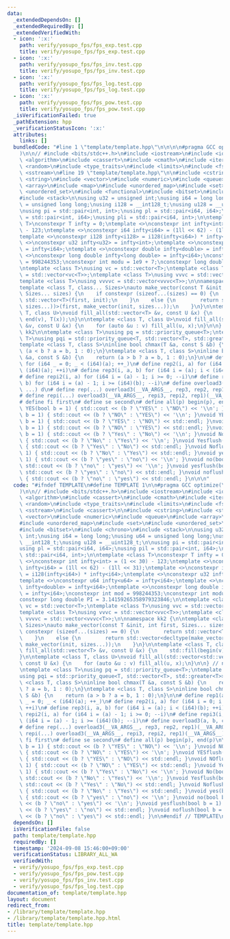 ```yaml
---
data:
  _extendedDependsOn: []
  _extendedRequiredBy: []
  _extendedVerifiedWith:
  - icon: ':x:'
    path: verify/yosupo_fps/fps_exp.test.cpp
    title: verify/yosupo_fps/fps_exp.test.cpp
  - icon: ':x:'
    path: verify/yosupo_fps/fps_inv.test.cpp
    title: verify/yosupo_fps/fps_inv.test.cpp
  - icon: ':x:'
    path: verify/yosupo_fps/fps_log.test.cpp
    title: verify/yosupo_fps/fps_log.test.cpp
  - icon: ':x:'
    path: verify/yosupo_fps/fps_pow.test.cpp
    title: verify/yosupo_fps/fps_pow.test.cpp
  _isVerificationFailed: true
  _pathExtension: hpp
  _verificationStatusIcon: ':x:'
  attributes:
    links: []
  bundledCode: "#line 1 \"template/template.hpp\"\n\n\n\n#pragma GCC optimize(\"O3,unroll-loops\"\
    )\n\n// #include <bits/stdc++.h>\n#include <iostream>\n#include <iomanip>\n#include\
    \ <algorithm>\n#include <cassert>\n#include <cmath>\n#include <iterator>\n#include\
    \ <random>\n#include <type_traits>\n#include <limits>\n#include <fstream>\n#include\
    \ <sstream>\n#line 19 \"template/template.hpp\"\n\n#include <cstring>\n#include\
    \ <string>\n#include <vector>\n#include <numeric>\n#include <queue>\n#include\
    \ <array>\n#include <map>\n#include <unordered_map>\n#include <set>\n#include\
    \ <unordered_set>\n#include <functional>\n#include <bitset>\n#include <chrono>\n\
    #include <stack>\n\nusing u32 = unsigned int;\nusing i64 = long long;\nusing u64\
    \ = unsigned long long;\nusing i128 = __int128_t;\nusing u128 = __uint128_t;\n\
    \nusing pi = std::pair<int, int>;\nusing pl = std::pair<i64, i64>;\nusing pil\
    \ = std::pair<int, i64>;\nusing pli = std::pair<i64, int>;\n\ntemplate <class\
    \ T>\nconstexpr T infty = 0;\ntemplate <>\nconstexpr int infty<int> = (1 << 30)\
    \ - 123;\ntemplate <>\nconstexpr i64 infty<i64> = (1ll << 62) - (1ll << 31);\n\
    template <>\nconstexpr i128 infty<i128> = i128(infty<i64>) * infty<i64>;\ntemplate\
    \ <>\nconstexpr u32 infty<u32> = infty<int>;\ntemplate <>\nconstexpr u64 infty<u64>\
    \ = infty<i64>;\ntemplate <>\nconstexpr double infty<double> = infty<i64>;\ntemplate\
    \ <>\nconstexpr long double infty<long double> = infty<i64>;\nconstexpr int mod\
    \ = 998244353;\nconstexpr int modu = 1e9 + 7;\nconstexpr long double PI = 3.14159265358979323846;\n\
    \ntemplate <class T>\nusing vc = std::vector<T>;\ntemplate <class T>\nusing vvc\
    \ = std::vector<vc<T>>;\ntemplate <class T>\nusing vvvc = std::vector<vvc<T>>;\n\
    template <class T>\nusing vvvvc = std::vector<vvvc<T>>;\n\nnamespace kk2 {\n\n\
    template <class T, class... Sizes>\nauto make_vector(const T &init, int first,\
    \ Sizes... sizes) {\n    if constexpr (sizeof...(sizes) == 0) {\n        return\
    \ std::vector<T>(first, init);\n    }\n    else {\n        return std::vector<decltype(make_vector(init,\
    \ sizes...))>(first, make_vector(init, sizes...));\n    }\n}\n\ntemplate <class\
    \ T, class U>\nvoid fill_all(std::vector<T> &v, const U &x) {\n    std::fill(begin(v),\
    \ end(v), T(x));\n}\n\ntemplate <class T, class U>\nvoid fill_all(std::vector<std::vector<T>>\
    \ &v, const U &x) {\n    for (auto &u : v) fill_all(u, x);\n}\n\n} // namespace\
    \ kk2\n\ntemplate <class T>\nusing pq = std::priority_queue<T>;\ntemplate <class\
    \ T>\nusing pqi = std::priority_queue<T, std::vector<T>, std::greater<T>>;\n\n\
    template <class T, class S>\ninline bool chmax(T &a, const S &b) {\n    return\
    \ (a < b ? a = b, 1 : 0);\n}\ntemplate <class T, class S>\ninline bool chmin(T\
    \ &a, const S &b) {\n    return (a > b ? a = b, 1 : 0);\n}\n\n# define rep1(a)\
    \ for (i64 _ = 0; _ < (i64)(a); ++_)\n# define rep2(i, a) for (i64 i = 0; i <\
    \ (i64)(a); ++i)\n# define rep3(i, a, b) for (i64 i = (a); i < (i64)(b); ++i)\n\
    # define repi2(i, a) for (i64 i = (a) - 1; i >= 0; --i)\n# define repi3(i, a,\
    \ b) for (i64 i = (a) - 1; i >= (i64)(b); --i)\n# define overload3(a, b, c, d,\
    \ ...) d\n# define rep(...) overload3(__VA_ARGS__, rep3, rep2, rep1)(__VA_ARGS__)\n\
    # define repi(...) overload3(__VA_ARGS__, repi3, repi2, rep1)(__VA_ARGS__)\n\n\
    # define fi first\n# define se second\n# define all(p) begin(p), end(p)\n\nvoid\
    \ YES(bool b = 1) { std::cout << (b ? \"YES\" : \"NO\") << '\\n'; }\nvoid NO(bool\
    \ b = 1) { std::cout << (b ? \"NO\" : \"YES\") << '\\n'; }\nvoid YESflush(bool\
    \ b = 1) { std::cout << (b ? \"YES\" : \"NO\") << std::endl; }\nvoid NOflush(bool\
    \ b = 1) { std::cout << (b ? \"NO\" : \"YES\") << std::endl; }\nvoid Yes(bool\
    \ b = 1) { std::cout << (b ? \"Yes\" : \"No\") << '\\n'; }\nvoid No(bool b = 1)\
    \ { std::cout << (b ? \"No\" : \"Yes\") << '\\n'; }\nvoid Yesflush(bool b = 1)\
    \ { std::cout << (b ? \"Yes\" : \"No\") << std::endl; }\nvoid Noflush(bool b =\
    \ 1) { std::cout << (b ? \"No\" : \"Yes\") << std::endl; }\nvoid yes(bool b =\
    \ 1) { std::cout << (b ? \"yes\" : \"no\") << '\\n'; }\nvoid no(bool b = 1) {\
    \ std::cout << (b ? \"no\" : \"yes\") << '\\n'; }\nvoid yesflush(bool b = 1) {\
    \ std::cout << (b ? \"yes\" : \"no\") << std::endl; }\nvoid noflush(bool b = 1)\
    \ { std::cout << (b ? \"no\" : \"yes\") << std::endl; }\n\n\n"
  code: "#ifndef TEMPLATE\n#define TEMPLATE 1\n\n#pragma GCC optimize(\"O3,unroll-loops\"\
    )\n\n// #include <bits/stdc++.h>\n#include <iostream>\n#include <iomanip>\n#include\
    \ <algorithm>\n#include <cassert>\n#include <cmath>\n#include <iterator>\n#include\
    \ <random>\n#include <type_traits>\n#include <limits>\n#include <fstream>\n#include\
    \ <sstream>\n#include <cassert>\n\n#include <cstring>\n#include <string>\n#include\
    \ <vector>\n#include <numeric>\n#include <queue>\n#include <array>\n#include <map>\n\
    #include <unordered_map>\n#include <set>\n#include <unordered_set>\n#include <functional>\n\
    #include <bitset>\n#include <chrono>\n#include <stack>\n\nusing u32 = unsigned\
    \ int;\nusing i64 = long long;\nusing u64 = unsigned long long;\nusing i128 =\
    \ __int128_t;\nusing u128 = __uint128_t;\n\nusing pi = std::pair<int, int>;\n\
    using pl = std::pair<i64, i64>;\nusing pil = std::pair<int, i64>;\nusing pli =\
    \ std::pair<i64, int>;\n\ntemplate <class T>\nconstexpr T infty = 0;\ntemplate\
    \ <>\nconstexpr int infty<int> = (1 << 30) - 123;\ntemplate <>\nconstexpr i64\
    \ infty<i64> = (1ll << 62) - (1ll << 31);\ntemplate <>\nconstexpr i128 infty<i128>\
    \ = i128(infty<i64>) * infty<i64>;\ntemplate <>\nconstexpr u32 infty<u32> = infty<int>;\n\
    template <>\nconstexpr u64 infty<u64> = infty<i64>;\ntemplate <>\nconstexpr double\
    \ infty<double> = infty<i64>;\ntemplate <>\nconstexpr long double infty<long double>\
    \ = infty<i64>;\nconstexpr int mod = 998244353;\nconstexpr int modu = 1e9 + 7;\n\
    constexpr long double PI = 3.14159265358979323846;\n\ntemplate <class T>\nusing\
    \ vc = std::vector<T>;\ntemplate <class T>\nusing vvc = std::vector<vc<T>>;\n\
    template <class T>\nusing vvvc = std::vector<vvc<T>>;\ntemplate <class T>\nusing\
    \ vvvvc = std::vector<vvvc<T>>;\n\nnamespace kk2 {\n\ntemplate <class T, class...\
    \ Sizes>\nauto make_vector(const T &init, int first, Sizes... sizes) {\n    if\
    \ constexpr (sizeof...(sizes) == 0) {\n        return std::vector<T>(first, init);\n\
    \    }\n    else {\n        return std::vector<decltype(make_vector(init, sizes...))>(first,\
    \ make_vector(init, sizes...));\n    }\n}\n\ntemplate <class T, class U>\nvoid\
    \ fill_all(std::vector<T> &v, const U &x) {\n    std::fill(begin(v), end(v), T(x));\n\
    }\n\ntemplate <class T, class U>\nvoid fill_all(std::vector<std::vector<T>> &v,\
    \ const U &x) {\n    for (auto &u : v) fill_all(u, x);\n}\n\n} // namespace kk2\n\
    \ntemplate <class T>\nusing pq = std::priority_queue<T>;\ntemplate <class T>\n\
    using pqi = std::priority_queue<T, std::vector<T>, std::greater<T>>;\n\ntemplate\
    \ <class T, class S>\ninline bool chmax(T &a, const S &b) {\n    return (a < b\
    \ ? a = b, 1 : 0);\n}\ntemplate <class T, class S>\ninline bool chmin(T &a, const\
    \ S &b) {\n    return (a > b ? a = b, 1 : 0);\n}\n\n# define rep1(a) for (i64\
    \ _ = 0; _ < (i64)(a); ++_)\n# define rep2(i, a) for (i64 i = 0; i < (i64)(a);\
    \ ++i)\n# define rep3(i, a, b) for (i64 i = (a); i < (i64)(b); ++i)\n# define\
    \ repi2(i, a) for (i64 i = (a) - 1; i >= 0; --i)\n# define repi3(i, a, b) for\
    \ (i64 i = (a) - 1; i >= (i64)(b); --i)\n# define overload3(a, b, c, d, ...) d\n\
    # define rep(...) overload3(__VA_ARGS__, rep3, rep2, rep1)(__VA_ARGS__)\n# define\
    \ repi(...) overload3(__VA_ARGS__, repi3, repi2, rep1)(__VA_ARGS__)\n\n# define\
    \ fi first\n# define se second\n# define all(p) begin(p), end(p)\n\nvoid YES(bool\
    \ b = 1) { std::cout << (b ? \"YES\" : \"NO\") << '\\n'; }\nvoid NO(bool b = 1)\
    \ { std::cout << (b ? \"NO\" : \"YES\") << '\\n'; }\nvoid YESflush(bool b = 1)\
    \ { std::cout << (b ? \"YES\" : \"NO\") << std::endl; }\nvoid NOflush(bool b =\
    \ 1) { std::cout << (b ? \"NO\" : \"YES\") << std::endl; }\nvoid Yes(bool b =\
    \ 1) { std::cout << (b ? \"Yes\" : \"No\") << '\\n'; }\nvoid No(bool b = 1) {\
    \ std::cout << (b ? \"No\" : \"Yes\") << '\\n'; }\nvoid Yesflush(bool b = 1) {\
    \ std::cout << (b ? \"Yes\" : \"No\") << std::endl; }\nvoid Noflush(bool b = 1)\
    \ { std::cout << (b ? \"No\" : \"Yes\") << std::endl; }\nvoid yes(bool b = 1)\
    \ { std::cout << (b ? \"yes\" : \"no\") << '\\n'; }\nvoid no(bool b = 1) { std::cout\
    \ << (b ? \"no\" : \"yes\") << '\\n'; }\nvoid yesflush(bool b = 1) { std::cout\
    \ << (b ? \"yes\" : \"no\") << std::endl; }\nvoid noflush(bool b = 1) { std::cout\
    \ << (b ? \"no\" : \"yes\") << std::endl; }\n\n#endif // TEMPLATE\n"
  dependsOn: []
  isVerificationFile: false
  path: template/template.hpp
  requiredBy: []
  timestamp: '2024-09-08 15:46:00+09:00'
  verificationStatus: LIBRARY_ALL_WA
  verifiedWith:
  - verify/yosupo_fps/fps_exp.test.cpp
  - verify/yosupo_fps/fps_pow.test.cpp
  - verify/yosupo_fps/fps_inv.test.cpp
  - verify/yosupo_fps/fps_log.test.cpp
documentation_of: template/template.hpp
layout: document
redirect_from:
- /library/template/template.hpp
- /library/template/template.hpp.html
title: template/template.hpp
---
```

